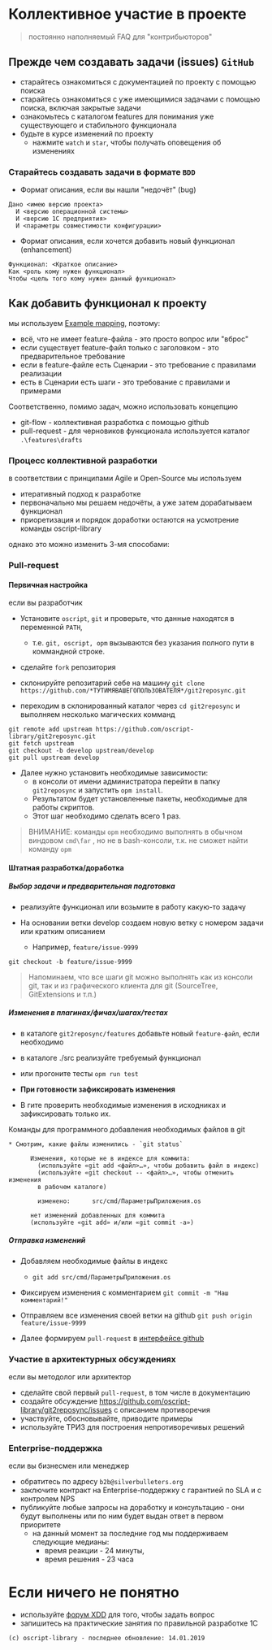 # Коллективное участие в проекте

> постоянно наполняемый FAQ для "контрибьюторов"

## Прежде чем создавать задачи (issues) `GitHub`

* старайтесь ознакомиться с документацией по проекту с помощью поиска
* старайтесь ознакомиться с уже имеющимися задачами с помощью поиска, включая закрытые задачи
* ознакомьтесь с каталогом features для понимания уже существующего и стабильного функционала
* будьте в курсе изменений по проекту
  * нажмите `watch` и `star`, чтобы получать оповещения об изменениях

### Старайтесь создавать задачи в формате `BDD`

* Формат описания, если вы нашли "недочёт" (bug)

```gherkin
Дано <имею версию проекта>
  И <версию операционной системы>
  И <версию 1С предприятия>
  И <параметры совместимости конфигурации>
```

* Формат описания, если хочется добавить новый функционал (enhancement)

```gherkin
Функционал: <Краткое описание>
Как <роль кому нужен функционал>
Чтобы <цель того кому нужен данный функционал>
```

## Как добавить функционал к проекту

мы используем [Example mapping](https://cucumber.io/blog/2015/12/08/example-mapping-introduction), поэтому:

* всё, что не имеет feature-файла - это просто вопрос или "вброс"
* если существует feature-файл только с заголовком - это предварительное требование
* если в feature-файле есть Сценарии - это требование с правилами реализации
* есть в Сценарии есть шаги - это требование с правилами и примерами

Соответственно, помимо задач, можно использовать концепцию

* git-flow - коллективная разработка с помощью github
* pull-request - для черновиков функционала используется каталог ```.\features\drafts```

### Процесс коллективной разработки

в соответствии с принципами Agile и Open-Source мы используем

* итеративный подход к разработке
* первоначально мы решаем недочёты, а уже затем дорабатываем функционал
* приоретизация и порядок доработки остаются на усмотрение команды oscript-library

однако это можно изменить 3-мя способами:

### Pull-request

#### Первичная настройка

если вы разработчик

* Установите `oscript`, `git` и проверьте, что данные находятся в переменной `PATH`,
  * т.е. `git, oscript, opm` вызываются без указания полного пути в коммандной строке.

* сделайте `fork` репозитория
* склонируйте репозитарий себе на машину ```git clone https://github.com/*ТУТИМЯВАШЕГОПОЛЬЗОВАТЕЛЯ*/git2reposync.git ```
* переходим в склонированный каталог через `cd git2reposync` и выполняем несколько магических комманд
```
git remote add upstream https://github.com/oscript-library/git2reposync.git
git fetch upstream
git checkout -b develop upstream/develop
git pull upstream develop
```
* Далее нужно установить необходимые зависимости:
  * в консоли от имени администратора перейти в папку `git2reposync` и запустить `opm install`.
  * Результатом будет установленные пакеты, необходимые для работы скриптов.
  * Этот шаг необходимо сделать всего 1 раз.

> ВНИМАНИЕ: команды `opm` необходимо выполнять в обычном виндовом `cmd\far` , но не в bash-консоли, т.к. не сможет найти команду `opm`

#### Штатная разработка/доработка

##### Выбор задачи и предварительная подготовка

* реализуйте функционал или возьмите в работу какую-то задачу
 
* На основании ветки develop создаем новую ветку с номером задачи или кратким описанием
  * Например, `feature/issue-9999`
```
git checkout -b feature/issue-9999
```

> Напоминаем, что все шаги git можно выполнять как из консоли git, так и из графического клиента для git (SourceTree, GitExtensions и т.п.)

##### Изменения в плагинах/фичах/шагах/тестах

* в каталоге `git2reposync/features` добавьте новый `feature-файл`, если необходимо
* в каталоге ./src реализуйте требуемый функционал
* или прогоните тесты `opm run test`

* **При готовности зафиксировать изменения** 

* В гите проверить необходимые изменения в исходниках и зафиксировать только их.

Команды для программного добавления необходимых файлов в git

    * Смотрим, какие файлы изменились - `git status`

```
      Изменения, которые не в индексе для коммита:
        (используйте «git add <файл>…», чтобы добавить файл в индекс)
        (используйте «git checkout -- <файл>…», чтобы отменить изменения
        в рабочем каталоге)

        изменено:      src/cmd/ПараметрыПриложения.os

      нет изменений добавленных для коммита
      (используйте «git add» и/или «git commit -a»)
```

##### Отправка изменений

  * Добавляем необходимые файлы в индекс
    * `git add src/cmd/ПараметрыПриложения.os `
  * Фиксируем изменения с комментарием `git commit -m "Наш комментарий!"`

* Отправляем все изменения своей ветки на github ```git push origin feature/issue-9999```
* Далее формируем `pull-request` в [интерфейсе github](https://github.com/oscript-library/git2reposync/pulls)

### Участие в архитектурных обсуждениях

если вы методолог или архитектор

* сделайте свой первый `pull-request`, в том числе в документацию
* создайте обсуждение https://github.com/oscript-library/git2reposync/issues с описанием противоречия
* участвуйте, обосновывайте, приводите примеры
* используйте ТРИЗ для построения непротиворечивых решений

### Enterprise-поддержка

если вы бизнесмен или менеджер

* обратитесь по адресу `b2b@silverbulleters.org`
* заключите контракт на Enterprise-поддержку с гарантией по SLA и c контролем NPS
* публикуйте любые запросы на доработку и консультацию - они будут выполнены или по ним будет выдан ответ в первом приоритете
  * на данный момент за последние год мы поддерживаем следующие медианы:
    * время реакции - 24 минуты,
    * время решения - 23 часа

# Если ничего не понятно

* используйте [форум XDD](https://xdd.silverbulleters.org) для того, чтобы задать вопрос
* запишитесь на практические занятия по правильной разработке 1С

```(c) oscript-library - последнее обновление: 14.01.2019```
